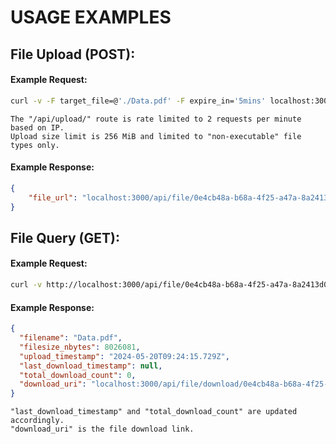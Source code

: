 # USAGE EXAMPLES

## File Upload (POST):
#### Example Request:
```sh
curl -v -F target_file=@'./Data.pdf' -F expire_in='5mins' localhost:3000/api/upload
```
`The "/api/upload/" route is rate limited to 2 requests per minute based on IP.`  
`Upload size limit is 256 MiB and limited to "non-executable" file types only.`

#### Example Response:
```json
{
	"file_url": "localhost:3000/api/file/0e4cb48a-b68a-4f25-a47a-8a2413d03c56"
}
```

## File Query (GET):
#### Example Request:
```sh
curl -v http://localhost:3000/api/file/0e4cb48a-b68a-4f25-a47a-8a2413d03c56    # the "file_url"
```
#### Example Response:
```json
{
  "filename": "Data.pdf",
  "filesize_nbytes": 8026081,
  "upload_timestamp": "2024-05-20T09:24:15.729Z",
  "last_download_timestamp": null,
  "total_download_count": 0,
  "download_uri": "localhost:3000/api/file/download/0e4cb48a-b68a-4f25-a47a-8a2413d03c56"
}
```
`"last_download_timestamp" and "total_download_count" are updated accordingly.`  
`"download_uri" is the file download link.`  
